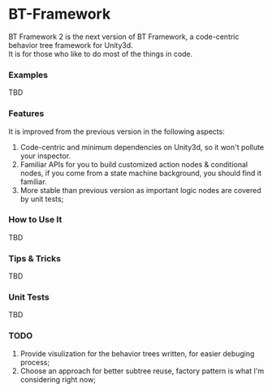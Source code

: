 BT-Framework
============
BT Framework 2 is the next version of BT Framework, a code-centric behavior tree framework for Unity3d.<br>
It is for those who like to do most of the things in code.

### Examples
TBD

### Features
It is improved from the previous version in the following aspects:

1. Code-centric and minimum dependencies on Unity3d, so it won't pollute your inspector.
2. Familiar APIs for you to build customized action nodes & conditional nodes, if you come from a state machine background, you should find it familiar.
3. More stable than previous version as important logic nodes are covered by unit tests;

### How to Use It
TBD

### Tips & Tricks
TBD

### Unit Tests
TBD

### TODO
1. Provide visulization for the behavior trees written, for easier debuging process;
2. Choose an approach for better subtree reuse, factory pattern is what I'm considering right now;

